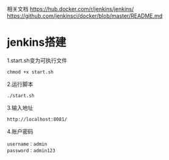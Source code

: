 相关文档
https://hub.docker.com/r/jenkins/jenkins/
https://github.com/jenkinsci/docker/blob/master/README.md



# jenkins搭建

1.start.sh变为可执行文件
```shell
chmod +x start.sh
```

2.运行脚本
```shell
./start.sh
```

3.输入地址
```shell
http://localhost:8081/
```

4.账户密码
```shell
username：admin
password：admin123
```